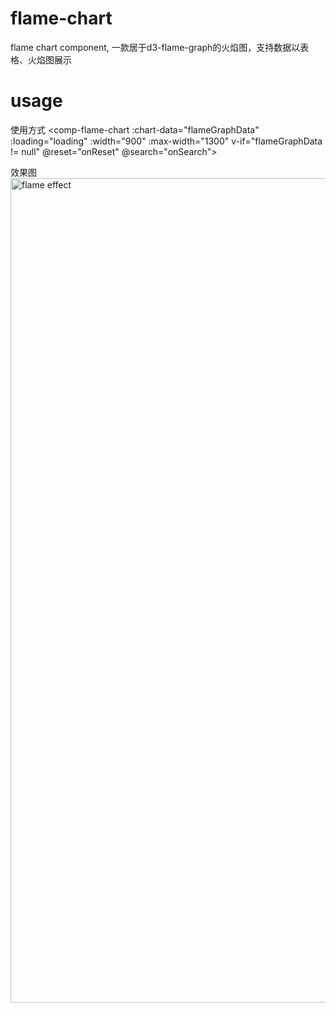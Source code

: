 # flame-chart
flame chart component, 一款居于d3-flame-graph的火焰图，支持数据以表格、火焰图展示

# usage
使用方式
      <comp-flame-chart
        :chart-data="flameGraphData"
        :loading="loading"
        :width="900"
        :max-width="1300"
        v-if="flameGraphData != null"
        @reset="onReset"
        @search="onSearch"> </comp-flame-chart>

效果图
<img width="1319" alt="flame effect" src="https://github.com/user-attachments/assets/c57c5c48-3463-4aad-90a1-064ecdbaba44">
